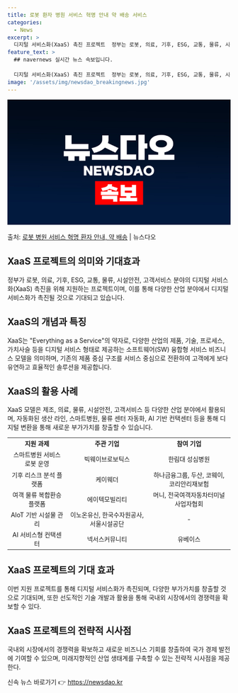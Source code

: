 ```yaml
---
title: 로봇 환자 병원 서비스 혁명 안내 약 배송 서비스
categories:
  - News
excerpt: >
  디지털 서비스화(XaaS) 촉진 프로젝트  정부는 로봇, 의료, 기후, ESG, 교통, 물류, 시설안전, 고…
feature_text: >
  ## navernews 실시간 뉴스 속보입니다.

  디지털 서비스화(XaaS) 촉진 프로젝트  정부는 로봇, 의료, 기후, ESG, 교통, 물류, 시설안전, 고…
image: '/assets/img/newsdao_breakingnews.jpg'
---
```


![뉴스다오 속보](/assets/img/newsdao_breakingnews.jpg)

<p>출처: <a href="https://newsdao.kr/4319" rel="dofollow">로봇 병원 서비스 혁명 환자 안내, 약 배송</a> | 뉴스다오</p>

<h2 data-ke-size="size26">XaaS 프로젝트의 의미와 기대효과</h2>
<p data-ke-size="size16">정부가 로봇, 의료, 기후, ESG, 교통, 물류, 시설안전, 고객서비스 분야의 디지털 서비스화(XaaS) 촉진을 위해 지원하는 프로젝트이며, 이를 통해 다양한 산업 분야에서 디지털 서비스화가 촉진될 것으로 기대되고 있습니다.</p>

<h2 data-ke-size="size26">XaaS의 개념과 특징</h2>
<p data-ke-size="size16">XaaS는 "Everything as a Service"의 약자로, 다양한 산업의 제품, 기술, 프로세스, 가치사슬 등을 디지털 서비스 형태로 제공하는 소프트웨어(SW) 융합형 서비스 비즈니스 모델을 의미하며, 기존의 제품 중심 구조를 서비스 중심으로 전환하여 고객에게 보다 유연하고 효율적인 솔루션을 제공합니다.</p>

<h2 data-ke-size="size26">XaaS의 활용 사례</h2>
<p data-ke-size="size16">XaaS 모델은 제조, 의료, 물류, 시설안전, 고객서비스 등 다양한 산업 분야에서 활용되며, 자동화된 생산 라인, 스마트병원, 물류 센터 자동화, AI 기반 컨택센터 등을 통해 디지털 변환을 통해 새로운 부가가치를 창출할 수 있습니다.</p>

<table>
	<tr>
		<td style="text-align: center; height: 17px;"><b>지원 과제</b></td>
		<td style="text-align: center; height: 17px;"><b>주관 기업</b></td>
		<td style="text-align: center; height: 17px;"><b>참여 기업</b></td>
	</tr>
	<tr>
		<td style="text-align: center; height: 17px;">스마트병원 서비스 로봇 운영</td>
		<td style="text-align: center; height: 17px;">빅웨이브로보틱스</td>
		<td style="text-align: center; height: 17px;">한림대 성심병원</td>
	</tr>
	<tr>
		<td style="text-align: center; height: 17px;">기후 리스크 분석 플랫폼</td>
		<td style="text-align: center; height: 17px;">케이웨더</td>
		<td style="text-align: center; height: 17px;">하나금융그룹, 두산, 코웨이, 코리안리재보험</td>
	</tr>
	<tr>
		<td style="text-align: center; height: 17px;">여객 물류 복합환승 플랫폼</td>
		<td style="text-align: center; height: 17px;">에이텍모빌리티</td>
		<td style="text-align: center; height: 17px;">머니, 전국여객자동차터미널사업자협회</td>
	</tr>
	<tr>
		<td style="text-align: center; height: 17px;">AIoT 기반 시설물 관리</td>
		<td style="text-align: center; height: 17px;">이노온유신, 한국수자원공사, 서울시설공단</td>
		<td style="text-align: center; height: 17px;">-</td>
	</tr>
	<tr>
		<td style="text-align: center; height: 17px;">AI 서비스형 컨택센터</td>
		<td style="text-align: center; height: 17px;">넥서스커뮤니티</td>
		<td style="text-align: center; height: 17px;">유베이스</td>
	</tr>
</table>

<h2 data-ke-size="size26">XaaS 프로젝트의 기대 효과</h2>
<p data-ke-size="size16">이번 지원 프로젝트를 통해 디지털 서비스화가 촉진되며, 다양한 부가가치를 창출할 것으로 기대되며, 또한 선도적인 기술 개발과 활용을 통해 국내외 시장에서의 경쟁력을 확보할 수 있다.</p>

<h2 data-ke-size="size26">XaaS 프로젝트의 전략적 시사점</h2>
<p data-ke-size="size16">국내외 시장에서의 경쟁력을 확보하고 새로운 비즈니스 기회를 창출하여 국가 경제 발전에 기여할 수 있으며, 미래지향적인 산업 생태계를 구축할 수 있는 전략적 시사점을 제공한다.</p>
 

신속 뉴스 바로가기 👉 <a href="https://newsdao.kr" rel="dofollow">https://newsdao.kr</a>


